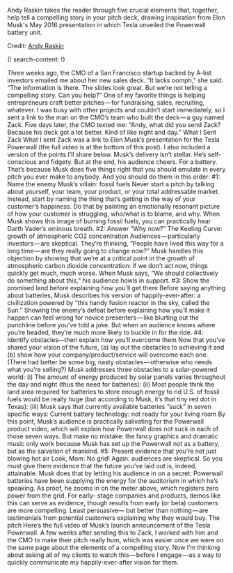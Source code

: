 
Andy Raskin takes the reader through five crucial elements that, together, help tell a compelling story in your pitch deck, drawing inspiration from Elon Musk's May 2016 presentation in which Tesla unveiled the Powerwall battery unit. 

Credit: [Andy Raskin](https://medium.com/firm-narrative/want-a-better-pitch-watch-this-328b95c2fd0b)

{! search-content: !}

Three weeks ago, the CMO of a San Francisco startup backed by A-list investors emailed me about her new sales deck.
“It lacks oomph,” she said. “The information is there. The slides look great. But we’re not telling a compelling story. Can you help?”
One of my favorite things is helping entrepreneurs craft better pitches — for fundraising, sales, recruiting, whatever. I was busy with other projects and couldn’t start immediately, so I sent a link to the man on the CMO’s team who built the deck — a guy named Zack.
Five days later, the CMO texted me:
“Andy, what did you send Zack? Because his deck got a lot better. Kind of like night and day.”
What I Sent Zack
What I sent Zack was a link to Elon Musk’s presentation for the Tesla Powerwall (the full video is at the bottom of this post). I also included a version of the points I’ll share below.
Musk’s delivery isn’t stellar. He’s self-conscious and fidgety. But at the end, his audience cheers. For a battery.
That’s because Musk does five things right that you should emulate in every pitch you ever make to anybody. And you should do them in this order:
#1: Name the enemy
Musk’s villain: fossil fuels
Never start a pitch by talking about yourself, your team, your product, or your total addressable market. Instead, start by naming the thing that’s getting in the way of your customer’s happiness. Do that by painting an emotionally resonant picture of how your customer is struggling, who/what is to blame, and why. When Musk shows this image of burning fossil fuels, you can practically hear Darth Vader’s ominous breath.
#2: Answer “Why now?”
The Keeling Curve: growth of atmospheric CO2 concentration
Audiences — particularly investors — are skeptical. They’re thinking, “People have lived this way for a long time — are they really going to change now?” Musk handles this objection by showing that we’re at a critical point in the growth of atmospheric carbon dioxide concentration: If we don’t act now, things quickly get much, much worse. When Musk says, “We should collectively do something about this,” his audience howls in support.
#3: Show the promised land before explaining how you’ll get there
Before saying anything about batteries, Musk describes his version of happily-ever-after: a civilization powered by “this handy fusion reactor in the sky, called the Sun.” Showing the enemy’s defeat before explaining how you’ll make it happen can feel wrong for novice presenters — like blurting out the punchline before you’ve told a joke. But when an audience knows where you’re headed, they’re much more likely to buckle in for the ride.
#4: Identify obstacles—then explain how you’ll overcome them
Now that you’ve shared your vision of the future, (a) lay out the obstacles to achieving it and (b) show how your company/product/service will overcome each one. (There had better be some big, nasty obstacles — otherwise who needs what you’re selling?)
Musk addresses three obstacles to a solar-powered world:
(i) The amount of energy produced by solar panels varies throughout the day and night (thus the need for batteries):
(ii) Most people think the land area required for batteries to store enough energy to rid U.S. of fossil fuels would be really huge (but according to Musk, it’s that tiny red dot in Texas):
(iii) Musk says that currently available batteries “suck” in seven specific ways:
Current battery technology: not ready for your living room
By this point, Musk’s audience is practically salivating for the Powerwall product video, which will explain how Powerwall does not suck in each of those seven ways. But make no mistake: the fancy graphics and dramatic music only work because Musk has set up the Powerwall not as a battery, but as the salvation of mankind.
#5: Present evidence that you’re not just blowing hot air
Look, Mom: No grid!
Again: audiences are skeptical. So you must give them evidence that the future you’ve laid out is, indeed, attainable. Musk does that by letting his audience in on a secret: Powerwall batteries have been supplying the energy for the auditorium in which he’s speaking. As proof, he zooms in on the meter above, which registers zero power from the grid.
For early- stage companies and products, demos like this can serve as evidence, though results from early (or beta) customers are more compelling. Least persuasive— but better than nothing — are testimonials from potential customers explaining why they would buy.
The pitch
Here’s the full video of Musk’s launch announcement of the Tesla Powerwall. A few weeks after sending this to Zack, I worked with him and the CMO to make their pitch really hum, which was easier once we were on the same page about the elements of a compelling story. Now I’m thinking about asking all of my clients to watch this — before I engage — as a way to quickly communicate my happily-ever-after vision for them.
